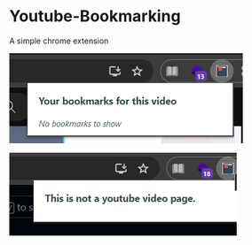 # Youtube-Bookmarking
A simple chrome extension

![ss1](./assets/image.png)

![ss2](./assets/image-1.png)